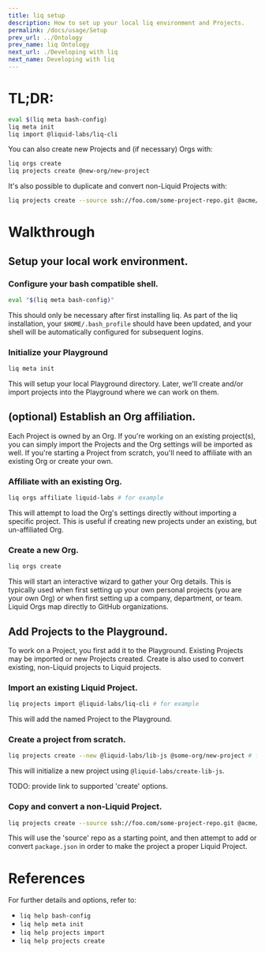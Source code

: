 ```yaml
---
title: liq setup
description: How to set up your local liq environment and Projects.
permalink: /docs/usage/Setup
prev_url: ../Ontology
prev_name: liq Ontology
next_url: ./Developing with liq
next_name: Developing with liq
---
```


# TL;DR:
```bash
eval $(liq meta bash-config)
liq meta init
liq import @liquid-labs/liq-cli
```

You can also create new Projects and (if necessary) Orgs with:
```bash
liq orgs create
liq projects create @new-org/new-project
```

It's also possible to duplicate and convert non-Liquid Projects with:
```bash
liq projects create --source ssh://foo.com/some-project-repo.git @acme/new-project
```

# Walkthrough

## Setup your local work environment.

### Configure your bash compatible shell.
```bash
eval "$(liq meta bash-config)"
```

This should only be necessary after first installing liq. As part of the liq installation, your `$HOME/.bash_profile` should have been updated, and your shell will be automatically configured for subsequent logins.

### Initialize your Playground
```bash
liq meta init
```

This will setup your local Playground directory. Later, we'll create and/or import projects into the Playground where we can work on them.

## (optional) Establish an Org affiliation.

Each Project is owned by an Org. If you're working on an existing project(s), you can simply import the Projects and the Org settings will be imported as well. If you're starting a Project from scratch, you'll need to affiliate with an existing Org or create your own.

### Affiliate with an existing Org.
```bash
liq orgs affiliate liquid-labs # for example
```

This will attempt to load the Org's settings directly without importing a specific project. This is useful if creating new projects under an existing, but un-affiliated Org.

### Create a new Org.
```bash
liq orgs create
```

This will start an interactive wizard to gather your Org details. This is typically used when first setting up your own personal projects (you are your own Org) or when first setting up a company, department, or team. Liquid Orgs map directly to GitHub organizations.

## Add Projects to the Playground.

To work on a Project, you first add it to the Playground. Existing Projects may be imported or new Projects created. Create is also used to convert existing, non-Liquid projects to Liquid projects.

### Import an existing Liquid Project.
```bash
liq projects import @liquid-labs/liq-cli # for example
```

This will add the named Project to the Playground.

### Create a project from scratch.
```bash
liq projects create --new @liquid-labs/lib-js @some-org/new-project # for example
```

This will initialize a new project using `@liquid-labs/create-lib-js`.

TODO: provide link to supported 'create' options.

### Copy and convert a non-Liquid Project.
```bash
liq projects create --source ssh://foo.com/some-project-repo.git @acme/new-project
```

This will use the 'source' repo as a starting point, and then attempt to add or convert `package.json` in order to make the project a proper Liquid Project.

# References

For further details and options, refer to:

* `liq help bash-config`
* `liq help meta init`
* `liq help projects import`
* `liq help projects create`
